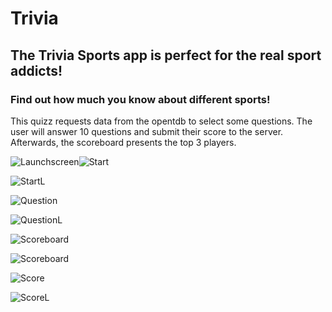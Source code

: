# Trivia

## The Trivia Sports app is perfect for the real sport addicts!
### Find out how much you know about different sports!

This quizz requests data from the opentdb to select some questions.
The user will answer 10 questions and submit their score to the server. Afterwards, the scoreboard presents the top 3 players.

![Launchscreen](doc/Launchscreen.png)![Start](doc/Start.png)



![StartL](doc/StartL.png)

![Question](doc/Question.png)

![QuestionL](doc/QuestionL.png)

![Scoreboard](doc/Scoreboard.png)

![Scoreboard](doc/Scoreboard.png)

![Score](doc/Score.png)

![ScoreL](doc/ScoreL.png)




